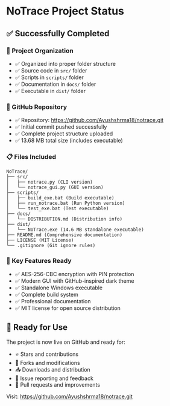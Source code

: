 # NoTrace Project Status

## ✅ Successfully Completed

### 📁 Project Organization
- ✅ Organized into proper folder structure
- ✅ Source code in `src/` folder
- ✅ Scripts in `scripts/` folder  
- ✅ Documentation in `docs/` folder
- ✅ Executable in `dist/` folder

### 🐙 GitHub Repository
- ✅ Repository: https://github.com/Ayushshrma18/notrace.git
- ✅ Initial commit pushed successfully
- ✅ Complete project structure uploaded
- ✅ 13.68 MB total size (includes executable)

### 📋 Files Included
```
NoTrace/
├── src/
│   ├── notrace.py (CLI version)
│   └── notrace_gui.py (GUI version)
├── scripts/
│   ├── build_exe.bat (Build executable)
│   ├── run_notrace.bat (Run Python version)
│   └── test_exe.bat (Test executable)
├── docs/
│   └── DISTRIBUTION.md (Distribution info)
├── dist/
│   └── NoTrace.exe (14.6 MB standalone executable)
├── README.md (Comprehensive documentation)
├── LICENSE (MIT License)
└── .gitignore (Git ignore rules)
```

### 🎯 Key Features Ready
- ✅ AES-256-CBC encryption with PIN protection
- ✅ Modern GUI with GitHub-inspired dark theme
- ✅ Standalone Windows executable
- ✅ Complete build system
- ✅ Professional documentation
- ✅ MIT license for open source distribution

## 🚀 Ready for Use
The project is now live on GitHub and ready for:
- ⭐ Stars and contributions
- 🍴 Forks and modifications  
- 📥 Downloads and distribution
- 🐛 Issue reporting and feedback
- 🔧 Pull requests and improvements

Visit: https://github.com/Ayushshrma18/notrace.git
